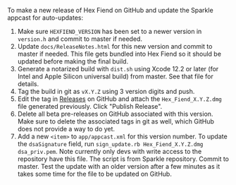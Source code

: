 To make a new release of Hex Fiend on GitHub and update the Sparkle appcast for auto-updates:

1. Make sure `HEXFIEND_VERSION` has been set to a newer version in `version.h` and commit to master if needed.
2. Update `docs/ReleaseNotes.html` for this new version and commit to master if needed. This file gets bundled into Hex Fiend so it should be updated before making the final build.
3. Generate a notarized build with `dist.sh` using Xcode 12.2 or later (for Intel and Apple Silicon universal build) from master. See that file for details.
4. Tag the build in git as `vX.Y.Z` using 3 version digits and push.
5. Edit the tag in [Releases](https://github.com/HexFiend/HexFiend/releases) on GitHub and attach the `Hex_Fiend_X.Y.Z.dmg` file generated previously. Click "Publish Release".
6. Delete all beta pre-releases on GitHub associated with this version. Make sure to delete the associated tags in git as well, which GitHub does not provide a way to do yet.
7. Add a new `<item>` to `app/appcast.xml` for this version number. To update the `dsaSignature` field, run `sign_update.rb Hex_Fiend_X.Y.Z.dmg dsa_priv.pem`. Note currently only devs with write access to the repository have this file. The script is from Sparkle repository. Commit to master. Test the update with an older version after a few minutes as it takes some time for the file to be updated on GitHub.
